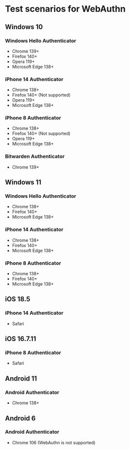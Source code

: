 # Test scenarios for WebAuthn

## Windows 10
### Windows Hello Authenticator
- Chrome 139+
- Firefox 140+
- Opera 119+
- Microsoft Edge 138+
### iPhone 14 Authenticator
- Chrome 138+
- Firefox 140+ (Not supported)
- Opera 119+
- Microsoft Edge 138+
### iPhone 8 Authenticator
- Chrome 138+
- Firefox 140+ (Not supported)
- Opera 119+
- Microsoft Edge 138+
### Bitwarden Authenticator
- Chrome 139+

## Windows 11
### Windows Hello Authenticator
- Chrome 138+
- Firefox 140+
- Microsoft Edge 138+
### iPhone 14 Authenticator
- Chrome 138+
- Firefox 140+
- Microsoft Edge 138+
### iPhone 8 Authenticator
- Chrome 138+
- Firefox 140+
- Microsoft Edge 138+

## iOS 18.5
### iPhone 14 Authenticator
- Safari

## iOS 16.7.11
### iPhone 8 Authenticator
- Safari

## Android 11
### Android Authenticator
- Chrome 138+

## Android 6
### Android Authenticator
- Chrome 106 (WebAuthn is not supported)
